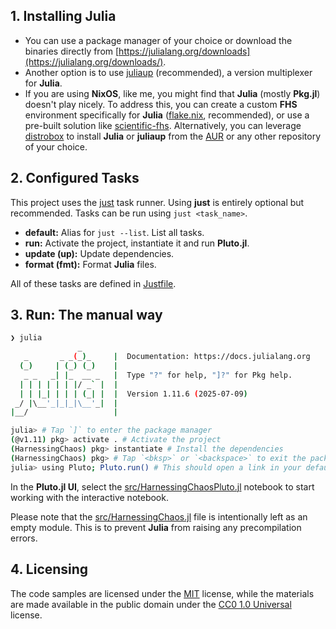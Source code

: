 ## 1. Installing Julia

- You can use a package manager of your choice or download the binaries directly
  from [https://julialang.org/downloads](https://julialang.org/downloads/).
- Another option is to use [juliaup](https://github.com/JuliaLang/juliaup/)
  (recommended), a version multiplexer for **Julia**.
- If you are using **NixOS**, like me, you might find that **Julia** (mostly
  **Pkg.jl**) doesn't play nicely. To address this, you can create a custom
  **FHS** environment specifically for **Julia** ([flake.nix](./flake.nix),
  recommended), or use a pre-built solution like
  [scientific-fhs](https://github.com/olynch/scientific-fhs). Alternatively, you
  can leverage [distrobox](https://github.com/89luca89/distrobox) to install
  **Julia** or **juliaup** from the [AUR](https://aur.archlinux.org) or any
  other repository of your choice.

## 2. Configured Tasks

This project uses the [just](https://github.com/casey/just) task runner. Using
**just** is entirely optional but recommended. Tasks can be run using
`just <task_name>`.

- **default:** Alias for `just --list`. List all tasks.
- **run:** Activate the project, instantiate it and run **Pluto.jl**.
- **update (up):** Update dependencies.
- **format (fmt):** Format **Julia** files.

All of these tasks are defined in [Justfile](./Justfile).

## 3. Run: The manual way

```sh
❯ julia
               _
   _       _ _(_)_     |  Documentation: https://docs.julialang.org
  (_)     | (_) (_)    |
   _ _   _| |_  __ _   |  Type "?" for help, "]?" for Pkg help.
  | | | | | | |/ _` |  |
  | | |_| | | | (_| |  |  Version 1.11.6 (2025-07-09)
 _/ |\__'_|_|_|\__'_|  |
|__/                   |

julia> # Tap `]` to enter the package manager
(@v1.11) pkg> activate . # Activate the project
(HarnessingChaos) pkg> instantiate # Install the dependencies
(HarnessingChaos) pkg> # Tap `<bksp>` or `<backspace>` to exit the package manager
julia> using Pluto; Pluto.run() # This should open a link in your default browser
```

In the **Pluto.jl UI**, select the
[src/HarnessingChaosPluto.jl](./src/HarnessingChaosPluto.jl) notebook to start
working with the interactive notebook.

Please note that the [src/HarnessingChaos.jl](./src/HarnessingChaos.jl) file is
intentionally left as an empty module. This is to prevent **Julia** from raising
any precompilation errors.

## 4. Licensing

The code samples are licensed under the [MIT](./LICENSE-MIT) license, while the
materials are made available in the public domain under the
[CC0 1.0 Universal](./LICENSE-CC0) license.
